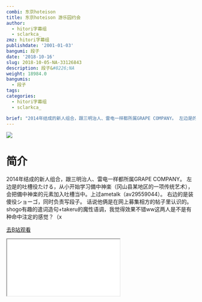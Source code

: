 ```yaml
---
combi: 东京hoteison
title: 东京hoteison 游乐园约会
author:
  - hitori字幕组
  - sclarkca_
zmz: hitori字幕组
publishdate: '2001-01-03'
bangumi: 段子
date: '2018-10-16'
slug: 2018-10-05-NA-33126843
description: 段子&#8226;NA
weight: 18984.0
bangumis:
  - 段子
tags:
categories:
  - hitori字幕组
  - sclarkca_

brief: "2014年结成的新人组合，跟三明治人、雷电一样都所属GRAPE COMPANY。 左边是的吐槽役たける，从小开始学习備中神楽（冈山县某地区的一项传统艺术），会把備中神楽的元素加入吐槽当中。上过ametalk（av29559044）。 右边的是装傻役ショーゴ，同时负责写段子。 话说他俩是在网上募集相方的帖子里认识的。shogo有趣的遣词造句+takeru的魔性语调，我觉得效果不错ww这两人是不是有种命中注定的感觉？（x"
---
```

![](https://i.imgur.com/nKW8lvQ.jpg)
# 简介  
2014年结成的新人组合，跟三明治人、雷电一样都所属GRAPE COMPANY。
左边是的吐槽役たける，从小开始学习備中神楽（冈山县某地区的一项传统艺术），会把備中神楽的元素加入吐槽当中。上过ametalk（av29559044）。
右边的是装傻役ショーゴ，同时负责写段子。
话说他俩是在网上募集相方的帖子里认识的。shogo有趣的遣词造句+takeru的魔性语调，我觉得效果不错ww这两人是不是有种命中注定的感觉？（x  

[去B站观看](https://www.bilibili.com/video/av33126843/)
<div class ="resp-container"><iframe class="testiframe" src="//player.bilibili.com/player.html?aid=33126843"", scrolling="no", allowfullscreen="true" > </iframe></div> 
